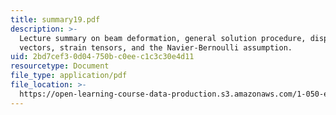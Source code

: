 ```yaml
---
title: summary19.pdf
description: >-
  Lecture summary on beam deformation, general solution procedure, displacement
  vectors, strain tensors, and the Navier-Bernoulli assumption.
uid: 2bd7cef3-0d04-750b-c0ee-c1c3c30e4d11
resourcetype: Document
file_type: application/pdf
file_location: >-
  https://open-learning-course-data-production.s3.amazonaws.com/1-050-engineering-mechanics-i-fall-2007/2bd7cef30d04750bc0eec1c3c30e4d11_summary19.pdf
---
```

